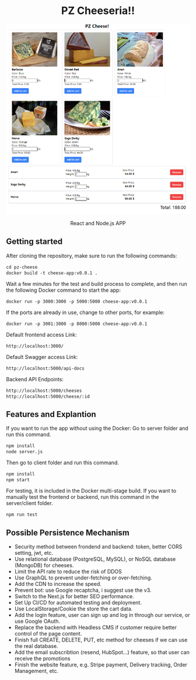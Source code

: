 <h1 align="center">PZ Cheeseria!!</h1>

<p align="center">
<img src="/public/preview-image.png"/>
</p>

<p align="center">React and Node.js APP</p>

## Getting started

After cloning the repository, make sure to run the following commands:
```
cd pz-cheese
docker build -t cheese-app:v0.0.1 .
```
Wait a few minutes for the test and build process to complete, and then run the following Docker command to start the app:
```
docker run -p 3000:3000 -p 5000:5000 cheese-app:v0.0.1
```
If the ports are already in use, change to other ports, for example:
```
docker run -p 3001:3000 -p 8000:5000 cheese-app:v0.0.1
```

Default frontend access Link:
```
http://localhost:3000/
```
Default Swagger access Link:
```
http://localhost:5000/api-docs
```
Backend API Endpoints:
```
http://localhost:5000/cheeses
http://localhost:5000/cheese/:id
```

## Features and Explantion
If you want to run the app without using the Docker:
Go to server folder and run this command.
```
npm install
node server.js
```
Then go to client folder and run this command.
```
npm install
npm start
```

For testing, it is included in the Docker multi-stage build.
If you want to manually test the frontend or backend, run this command in the server/client folder.
```
npm run test
```

## Possible Persistence Mechanism
 - Security method between frondend and backend: token, better CORS setting, jwt, etc. 
 - Use relational database (PostgreSQL, MySQL), or NoSQL database (MongoDB) for cheeses.
 - Limit the API rate to reduce the risk of DDOS
 - Use GraphQL to prevent under-fetching or over-fetching.
 - Add the CDN to increase the speed.
 - Prevent bot: use Google recaptcha, i suggest use the v3.
 - Switch to the Next.js for better SEO performance.
 - Set Up CI/CD for automated testing and deployment.
 - Use LocalStorage/Cookie the store the cart data.
 - Add the login feature, user can sign up and log in through our service, or use Google OAuth.
 - Replace the backend with Headless CMS if customer require better control of the page content.
 - Finish full CREATE, DELETE, PUT, etc method for cheeses if we can use the real database.
 - Add the email subscribtion (resend, HubSpot...) feature, so that user can receive the promotions
 - Finish the website feature, e.g. Stripe payment, Delivery tracking, Order Management, etc.
